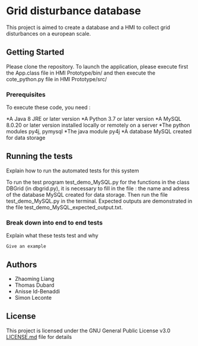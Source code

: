 # Grid disturbance database

This project is aimed to create a database and a HMI to collect grid disturbances on a european scale.

## Getting Started

Please clone the repository. To launch the application, please execute first the App.class file in HMI Prototype/bin/ and then execute the cote_python.py file in HMI Prototype/src/

### Prerequisites
To execute these code, you need :

*A Java 8 JRE or later version
*A Python 3.7 or later version
*A MySQL 8.0.20 or later version installed locally or remotely on a server
*The python modules py4j, pymysql
*The java module py4j
*A database MySQL created for data storage

## Running the tests

Explain how to run the automated tests for this system

To run the test program test_demo_MySQL.py for the functions in the class DBGrid (in dbgrid.py), it is necessary to fill in the file : the name and adress of the database MySQL created for data storage. Then run the file test_demo_MySQL.py in the terminal. Expected outputs are demonstrated in the file test_demo_MySQL_expected_output.txt.

### Break down into end to end tests

Explain what these tests test and why

```
Give an example
```

## Authors

* Zhaoming Liang
* Thomas Dubard
* Anisse Id-Benaddi
* Simon Leconte


## License

This project is licensed under the GNU General Public License v3.0 [LICENSE.md](LICENSE.md) file for details

